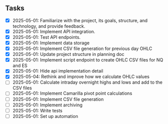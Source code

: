 ## Tasks

- [x] 2025-05-01: Familiarize with the project, its goals, structure, and technology, and provide feedback.
- [x] 2025-05-01: Implement API integration.
- [x] 2025-05-01: Test API endpoints.
- [x] 2025-05-01: Implement data storage
- [x] 2025-05-01: Implement CSV file generation for previous day OHLC
- [x] 2025-05-01: Update project structure in planning doc
- [x] 2025-05-01: Implement script endpoint to create OHLC CSV files for NQ and ES
- [x] 2025-05-01: Hide api implementation detail
- [x] 2025-05-04: Rethink and improve how we calculate OHLC values
- [ ] 2025-05-01: Calculate intraday overnight highs and lows and add to the CSV files
- [ ] 2025-05-01: Implement Camarilla pivot point calculations
- [ ] 2025-05-01: Implement CSV file generation
- [ ] 2025-05-01: Implement archiving
- [ ] 2025-05-01: Write tests
- [ ] 2025-05-01: Set up automation
